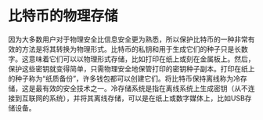 # 比特币的物理存储

因为大多数用户对于物理安全比信息安全更为熟悉，所以保护比特币的一种非常有效的方法是将其转换为物理形式。比特币的私钥和用于生成它们的种子只是长数字。这意味着它们可以以物理形式存储，比如打印在纸上或刻在金属板上。然后，保护这些密钥就变得简单，只需物理安全地保管打印的密钥种子副本。打印在纸上的种子称为“纸质备份”，许多钱包都可以创建它们。将比特币保持离线称为冷存储，这是最有效的安全技术之一。冷存储系统是指在离线系统上生成密钥（从不连接到互联网的系统），并将其离线存储，可以是在纸上或数字媒体上，比如USB存储设备。
